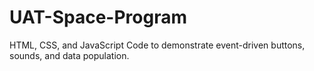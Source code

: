 # UAT-Space-Program
HTML, CSS, and JavaScript Code to demonstrate event-driven buttons, sounds, and data population.
